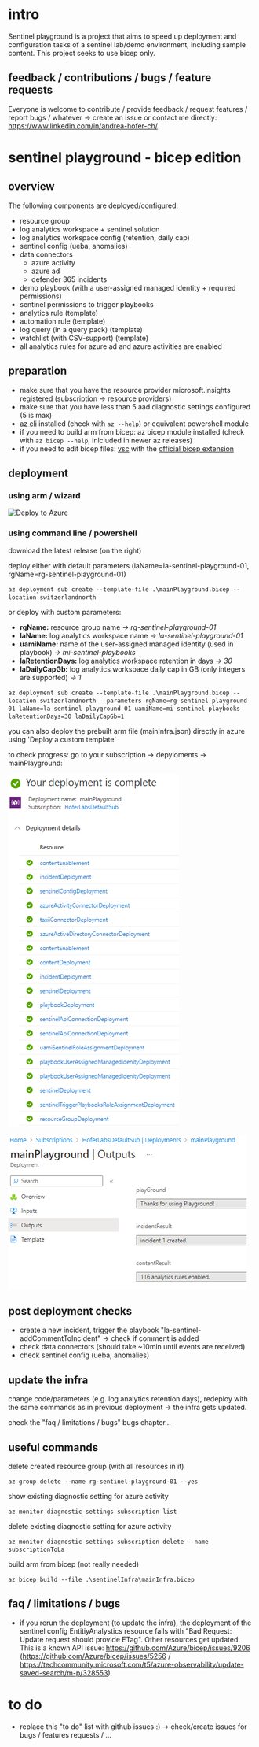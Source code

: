 # intro
Sentinel playground is a project that aims to speed up deployment and configuration tasks of a sentinel lab/demo environment, including sample content. This project seeks to use bicep only.

## feedback / contributions / bugs / feature requests
Everyone is welcome to contribute / provide feedback / request features / report bugs / whatever -> create an issue or contact me directly: https://www.linkedin.com/in/andrea-hofer-ch/


# sentinel playground - **bicep edition**
## overview
The following components are deployed/configured:
- resource group
- log analytics workspace + sentinel solution
- log analytics workspace config (retention, daily cap)
- sentinel config (ueba, anomalies)
- data connectors
    - azure activity
    - azure ad 
    - defender 365 incidents
- demo playbook (with a user-assigned managed identity + required permissions)
- sentinel permissions to trigger playbooks
- analytics rule (template)
- automation rule (template)
- log query (in a query pack) (template)
- watchlist (with CSV-support) (template)
- all analytics rules for azure ad and azure activities are enabled

## preparation
- make sure that you have the resource provider microsoft.insights registered (subscription -> resource providers)
- make sure that you have less than 5 aad diagnostic settings configured (5 is max)
- [az cli](https://learn.microsoft.com/en-us/cli/azure/install-azure-cli) installed (check with `az --help`) or equivalent powershell module
- if you need to build arm from bicep: az bicep module installed (check with `az bicep --help`, inlcluded in newer az releases)
- if you need to edit bicep files: [vsc](https://code.visualstudio.com/) with the [official bicep extension](https://marketplace.visualstudio.com/items?itemName=ms-azuretools.vscode-bicep)
## deployment
### using arm / wizard
[![Deploy to Azure](https://aka.ms/deploytoazurebutton)](https://portal.azure.com/#create/Microsoft.Template/uri/https%3A%2F%2Fraw.githubusercontent.com%2Fhoferandrea%2FSentinel-Playground-Bicep-Edition%2Fv1.1%2FmainPlayground.json/createUIDefinitionUri/https%3A%2F%2Fraw.githubusercontent.com%2Fhoferandrea%2FSentinel-Playground-Bicep-Edition%2Fv1.1%2FcreateUiDefinition.json)

### using command line / powershell

download the latest release (on the right)

deploy either with default parameters (laName=la-sentinel-playground-01, rgName=rg-sentinel-playground-01)
```
az deployment sub create --template-file .\mainPlayground.bicep --location switzerlandnorth
```
or deploy with custom parameters:
- **rgName:** resource group name *-> rg-sentinel-playground-01*
- **laName:** log analytics workspace name *-> la-sentinel-playground-01*
- **uamiName:** name of the user-assigned managed identity (used in playbook) *-> mi-sentinel-playbooks*
- **laRetentionDays:** log analytics workspace retention in days *-> 30*
- **laDailyCapGb:** log analytics workspace daily cap in GB (only integers are supported) *-> 1*
```
az deployment sub create --template-file .\mainPlayground.bicep --location switzerlandnorth --parameters rgName=rg-sentinel-playground-01 laName=la-sentinel-playground-01 uamiName=mi-sentinel-playbooks laRetentionDays=30 laDailyCapGb=1
```

you can also deploy the prebuilt arm file (mainInfra.json) directly in azure using 'Deploy a custom template'

to check progress: go to your subscription -> depyloments -> mainPlayground:

![deployment progress](doc/images/infraDeployment.png)

![deployment progress output](doc/images/infraDeploymentOutputs.png)


## post deployment checks
- create a new incident, trigger the playbook "la-sentinel-addCommentToIncident" -> check if comment is added
- check data connectors (should take ~10min until events are received)
- check sentinel config (ueba, anomalies)

## update the infra
change code/parameters (e.g. log analytics retention days), redeploy with the same commands as in previous deployment -> the infra gets updated.

check the "faq / limitations / bugs" bugs chapter...

## useful commands
delete created resource group (with all resources in it)
```
az group delete --name rg-sentinel-playground-01 --yes
```

show existing diagnostic setting for azure activity
```
az monitor diagnostic-settings subscription list
```

delete existing diagnostic setting for azure activity
```
az monitor diagnostic-settings subscription delete --name subscriptionToLa
```
build arm from bicep (not really needed)
```
az bicep build --file .\sentinelInfra\mainInfra.bicep
```

## faq / limitations / bugs
- if you rerun the deployment (to update the infra), the deployment of the sentinel config EntitiyAnalystics resource fails with "Bad Request: Update request should provide ETag". Other resources get updated. This is a known API issue: https://github.com/Azure/bicep/issues/9206 (https://github.com/Azure/bicep/issues/5256 / https://techcommunity.microsoft.com/t5/azure-observability/update-saved-search/m-p/328553). 

# to do
- ~~replace this "to do" list with github issues :)~~ -> check/create issues for bugs / features requests / ...
